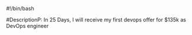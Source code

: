#!/bin/bash


#DescriptionP: In 25 Days, I will receive my first devops offer for $135k as DevOps engineer
